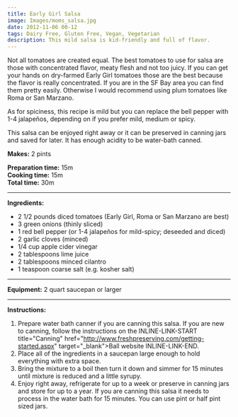```yaml
---
title: Early Girl Salsa
image: Images/moms_salsa.jpg
date: 2012-11-06 00-12
tags: Dairy Free, Gluten Free, Vegan, Vegetarian
description: This mild salsa is kid-friendly and full of flavor.
---
```

Not all tomatoes are created equal. The best tomatoes to use for salsa are those with concentrated flavor, meaty flesh and not too juicy. If you can get your hands on dry-farmed Early Girl tomatoes those are the best because the flavor is really concentrated. If you are in the SF Bay area you can find them pretty easily. Otherwise I would recommend using plum tomatoes like Roma or San Marzano. 

As for spiciness, this recipe is mild but you can replace the bell pepper with 1-4 jalapeños, depending on if you prefer mild, medium or spicy. 

This salsa can be enjoyed right away or it can be preserved in canning jars and saved for later. It has enough acidity to be water-bath canned.

**Makes:** 2 pints

**Preparation time:** 15m  
**Cooking time:** 15m  
**Total time:** 30m

---

**Ingredients:**

- 2 1/2 pounds diced tomatoes (Early Girl, Roma or San Marzano are best)
- 3 green onions (thinly sliced)
- 1  red bell pepper (or 1-4 jalapeños for mild-spicy; deseeded and diced)
- 2  garlic cloves (minced)
- 1/4 cup apple cider vinegar
- 2 tablespoons lime juice
- 2 tablespoons minced cilantro
- 1 teaspoon coarse salt (e.g. kosher salt)


---

**Equipment:** 2 quart saucepan or larger

---

**Instructions:**

1. Prepare water bath canner if you are canning this salsa. If you are new to canning, follow the instructions on the INLINE-LINK-START title="Canning" href="http://www.freshpreserving.com/getting-started.aspx" target="_blank">Ball website INLINE-LINK-END.
1. Place all of the ingredients in a saucepan large enough to hold everything with extra space.
1. Bring the mixture to a boil then turn it down and simmer for 15 minutes until mixture is reduced and a little syrupy.
1. Enjoy right away, refrigerate for up to a week or preserve in canning jars and store for up to a year. If you are canning this salsa it needs to process in the water bath for 15 minutes. You can use pint or half pint sized jars. 

